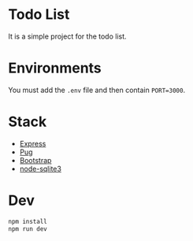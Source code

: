 # Todo List

It is a simple project for the todo list.

# Environments

You must add the `.env` file and then contain `PORT=3000`.

# Stack

- [Express](https://expressjs.com/)
- [Pug](https://pugjs.org/api/getting-started.html)
- [Bootstrap](https://getbootstrap.com/)
- [node-sqlite3](https://github.com/TryGhost/node-sqlite3)

# Dev

```markdown
npm install
npm run dev
```